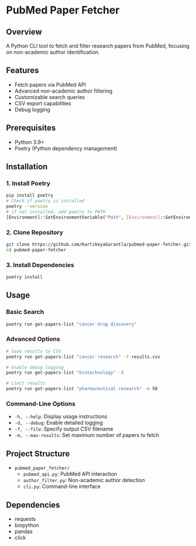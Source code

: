 # PubMed Paper Fetcher

## Overview
A Python CLI tool to fetch and filter research papers from PubMed, focusing on non-academic author identification.

## Features
- Fetch papers via PubMed API
- Advanced non-academic author filtering
- Customizable search queries
- CSV export capabilities
- Debug logging

## Prerequisites
- Python 3.9+
- Poetry (Python dependency management)

## Installation

### 1. Install Poetry
```bash
pip install poetry
# Check if poetry is installed
poetry --version
# if not installed, add poetry to PATH
[Environment]::SetEnvironmentVariable("Path", [Environment]::GetEnvironmentVariable("Path", "User") + ";C:\Users\<username>\AppData\Roaming\Python\Scripts", "User")
```

### 2. Clone Repository
```bash
git clone https://github.com/KartikeyaGorantla/pubmed-paper-fetcher.git
cd pubmed-paper-fetcher
```

### 3. Install Dependencies
```bash
poetry install
```

## Usage

### Basic Search
```bash
poetry run get-papers-list "cancer drug discovery"
```

### Advanced Options
```bash
# Save results to CSV
poetry run get-papers-list "cancer research" -f results.csv

# Enable debug logging
poetry run get-papers-list "biotechnology" -d

# Limit results
poetry run get-papers-list "pharmaceutical research" -m 50
```

### Command-Line Options
- `-h, --help`: Display usage instructions
- `-d, --debug`: Enable detailed logging
- `-f, --file`: Specify output CSV filename
- `-m, --max-results`: Set maximum number of papers to fetch

## Project Structure
- `pubmed_paper_fetcher/`
  - `pubmed_api.py`: PubMed API interaction
  - `author_filter.py`: Non-academic author detection
  - `cli.py`: Command-line interface

## Dependencies
- requests
- biopython
- pandas
- click
